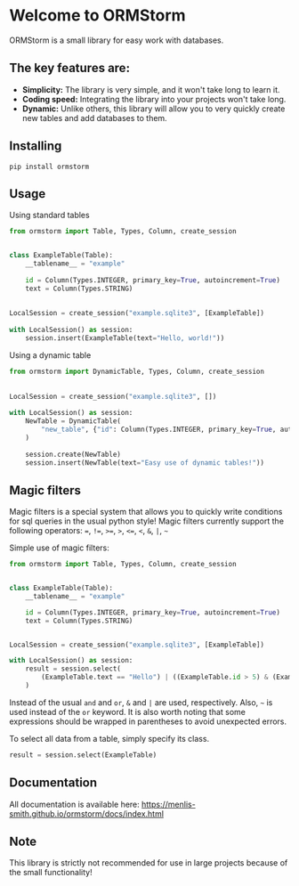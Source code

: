 # Welcome to ORMStorm

ORMStorm is a small library for easy work with databases.

## The key features are:

 - **Simplicity:** The library is very simple, and it won't take long to learn it.
 - **Coding speed:** Integrating the library into your projects won't take long.
 - **Dynamic:** Unlike others, this library will allow you to very quickly create new tables and add databases to them.

## Installing

    pip install ormstorm
   
## Usage

Using standard tables

```python
from ormstorm import Table, Types, Column, create_session  


class ExampleTable(Table): 
    __tablename__ = "example"  
      
    id = Column(Types.INTEGER, primary_key=True, autoincrement=True)  
    text = Column(Types.STRING)  
      
      
LocalSession = create_session("example.sqlite3", [ExampleTable])  
      
with LocalSession() as session:  
    session.insert(ExampleTable(text="Hello, world!"))
```

Using a dynamic table

```python
from ormstorm import DynamicTable, Types, Column, create_session  
      
      
LocalSession = create_session("example.sqlite3", [])  
      
with LocalSession() as session:  
    NewTable = DynamicTable(  
        "new_table", {"id": Column(Types.INTEGER, primary_key=True, autoincrement=True), "text": Column(Types.STRING)}  
    )  
      
    session.create(NewTable)  
    session.insert(NewTable(text="Easy use of dynamic tables!"))
```

## Magic filters

Magic filters is a special system that allows you to quickly write conditions for sql queries in the usual python style!
Magic filters currently support the following operators: `=`, `!=`, `>=`, `>`, `<=`, `<`, `&`, `|`, `~`

Simple use of magic filters:

```python
from ormstorm import Table, Types, Column, create_session


class ExampleTable(Table):
    __tablename__ = "example"

    id = Column(Types.INTEGER, primary_key=True, autoincrement=True)
    text = Column(Types.STRING)


LocalSession = create_session("example.sqlite3", [ExampleTable])

with LocalSession() as session:
    result = session.select(
        (ExampleTable.text == "Hello") | ((ExampleTable.id > 5) & (ExampleTable.id < 15))
    )
```

Instead of the usual `and` and `or`, `&` and `|` are used, respectively. Also, `~` is used instead of the `or` keyword.
It is also worth noting that some expressions should be wrapped in parentheses to avoid unexpected errors.

To select all data from a table, simply specify its class.

```python
result = session.select(ExampleTable)
```

## Documentation

All documentation is available here: https://menlis-smith.github.io/ormstorm/docs/index.html

## Note

This library is strictly not recommended for use in large projects because of the small functionality!
